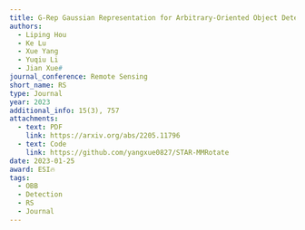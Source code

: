 ```yaml
---
title: G-Rep Gaussian Representation for Arbitrary-Oriented Object Detection
authors:
  - Liping Hou
  - Ke Lu
  - Xue Yang
  - Yuqiu Li
  - Jian Xue#
journal_conference: Remote Sensing
short_name: RS
type: Journal
year: 2023
additional_info: 15(3), 757
attachments:
  - text: PDF
    link: https://arxiv.org/abs/2205.11796
  - text: Code
    link: https://github.com/yangxue0827/STAR-MMRotate
date: 2023-01-25
award: ESI🔥
tags:
  - OBB
  - Detection
  - RS
  - Journal
---
```

